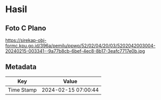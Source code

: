 # Hasil

## Foto C Plano

https://sirekap-obj-formc.kpu.go.id/396a/pemilu/ppwp/52/02/04/20/03/5202042003004-20240215-003341--9a77b8cb-6bef-4ec8-8b17-3eafc7717e0b.jpg


## Metadata

| Key        | Value               |
| ---------- | ------------------- |
| Time Stamp | 2024-02-15 07:00:44 |



